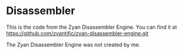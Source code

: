 # Disassembler
This is the code from the Zyan Disassembler Engine. You can find it at https://github.com/zyantific/zyan-disassembler-engine.git

The Zyan Disassembler Engine was not created by me.
